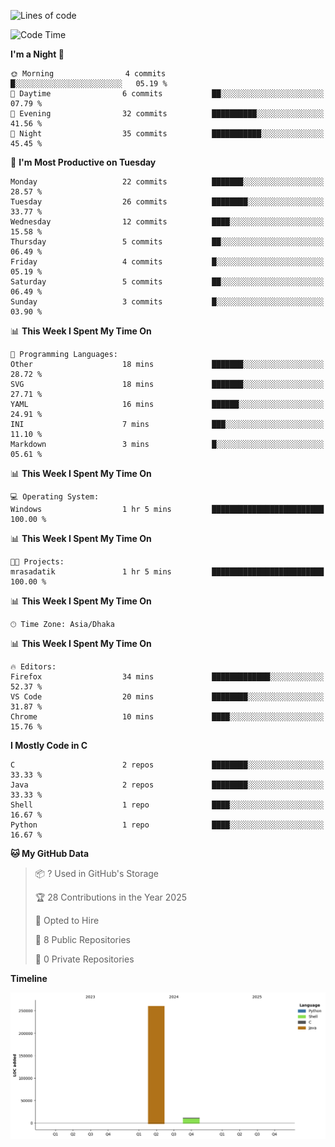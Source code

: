<!--START_SECTION:activity-->
<!--END_SECTION:activity-->

<!--START_SECTION:lines-of-code-->

![Lines of code](https://img.shields.io/badge/From%20Hello%20World%20I%27ve%20Written-272.3%20thousand%20lines%20of%20code-blue)

<!--END_SECTION:lines-of-code-->

<!--START_SECTION:coding-time-->

![Code Time](http://img.shields.io/badge/Code%20Time-2%20hrs%206%20mins-blue)

<!--END_SECTION:coding-time-->

<!--START_SECTION:commit-time-distribution-->

**I'm a Night 🦉**

```text
🌞 Morning                4 commits           █░░░░░░░░░░░░░░░░░░░░░░░░   05.19 %
🌆 Daytime                6 commits           ██░░░░░░░░░░░░░░░░░░░░░░░   07.79 %
🌃 Evening                32 commits          ██████████░░░░░░░░░░░░░░░   41.56 %
🌙 Night                  35 commits          ███████████░░░░░░░░░░░░░░   45.45 %
```

<!--END_SECTION:commit-time-distribution-->

<!--START_SECTION:weekly-commit-stats-->

📅 **I'm Most Productive on Tuesday**

```text
Monday                   22 commits          ███████░░░░░░░░░░░░░░░░░░   28.57 %
Tuesday                  26 commits          ████████░░░░░░░░░░░░░░░░░   33.77 %
Wednesday                12 commits          ████░░░░░░░░░░░░░░░░░░░░░   15.58 %
Thursday                 5 commits           ██░░░░░░░░░░░░░░░░░░░░░░░   06.49 %
Friday                   4 commits           █░░░░░░░░░░░░░░░░░░░░░░░░   05.19 %
Saturday                 5 commits           ██░░░░░░░░░░░░░░░░░░░░░░░   06.49 %
Sunday                   3 commits           █░░░░░░░░░░░░░░░░░░░░░░░░   03.90 %
```

<!--END_SECTION:weekly-commit-stats-->

<!--START_SECTION:language-usage-->

📊 **This Week I Spent My Time On**

```text
💬 Programming Languages:
Other                    18 mins             ███████░░░░░░░░░░░░░░░░░░   28.72 %
SVG                      18 mins             ███████░░░░░░░░░░░░░░░░░░   27.71 %
YAML                     16 mins             ██████░░░░░░░░░░░░░░░░░░░   24.91 %
INI                      7 mins              ███░░░░░░░░░░░░░░░░░░░░░░   11.10 %
Markdown                 3 mins              █░░░░░░░░░░░░░░░░░░░░░░░░   05.61 %
```

<!--END_SECTION:language-usage-->

<!--START_SECTION:operating-systems-->

📊 **This Week I Spent My Time On**

```text
💻 Operating System:
Windows                  1 hr 5 mins         █████████████████████████   100.00 %
```

<!--END_SECTION:operating-systems-->

<!--START_SECTION:project-stats-->

📊 **This Week I Spent My Time On**

```text
🐱‍💻 Projects:
mrasadatik               1 hr 5 mins         █████████████████████████   100.00 %
```

<!--END_SECTION:project-stats-->

<!--START_SECTION:timezone-distribution-->

📊 **This Week I Spent My Time On**

```text
🕑︎ Time Zone: Asia/Dhaka
```

<!--END_SECTION:timezone-distribution-->

<!--START_SECTION:editor-usage-->

📊 **This Week I Spent My Time On**

```text
🔥 Editors:
Firefox                  34 mins             █████████████░░░░░░░░░░░░   52.37 %
VS Code                  20 mins             ████████░░░░░░░░░░░░░░░░░   31.87 %
Chrome                   10 mins             ████░░░░░░░░░░░░░░░░░░░░░   15.76 %
```

<!--END_SECTION:editor-usage-->

<!--START_SECTION:repository-languages-->

**I Mostly Code in C**

```text
C                        2 repos             ████████░░░░░░░░░░░░░░░░░   33.33 %
Java                     2 repos             ████████░░░░░░░░░░░░░░░░░   33.33 %
Shell                    1 repo              ████░░░░░░░░░░░░░░░░░░░░░   16.67 %
Python                   1 repo              ████░░░░░░░░░░░░░░░░░░░░░   16.67 %
```

<!--END_SECTION:repository-languages-->

<!--START_SECTION:profile-info-->

**🐱 My GitHub Data**

> 📦 ? Used in GitHub's Storage
>
> 🏆 28 Contributions in the Year 2025
>
> 💼 Opted to Hire
>
> 📜 8 Public Repositories
>
> 🔑 0 Private Repositories

<!--END_SECTION:profile-info-->

<!--START_SECTION:line-of-code-chart-->

**Timeline**

![Lines of Code chart](https://raw.githubusercontent.com/mrasadatik/mrasadatik/main/assets/bar_graph.png)

<!--END_SECTION:line-of-code-chart-->

